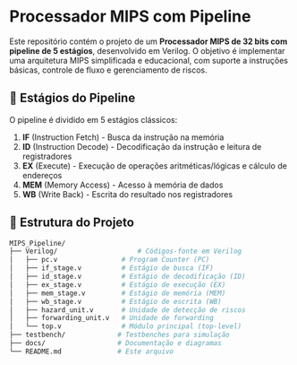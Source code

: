 # Processador MIPS com Pipeline

Este repositório contém o projeto de um **Processador MIPS de 32 bits com pipeline de 5 estágios**, desenvolvido em Verilog. O objetivo é implementar uma arquitetura MIPS simplificada e educacional, com suporte a instruções básicas, controle de fluxo e gerenciamento de riscos.

## 📌 Estágios do Pipeline

O pipeline é dividido em 5 estágios clássicos:

1. **IF** (Instruction Fetch) - Busca da instrução na memória
2. **ID** (Instruction Decode) - Decodificação da instrução e leitura de registradores
3. **EX** (Execute) - Execução de operações aritméticas/lógicas e cálculo de endereços
4. **MEM** (Memory Access) - Acesso à memória de dados
5. **WB** (Write Back) - Escrita do resultado nos registradores

## 📁 Estrutura do Projeto

```bash
MIPS_Pipeline/
├── Verilog/                    # Códigos-fonte em Verilog
│   ├── pc.v                # Program Counter (PC)
│   ├── if_stage.v          # Estágio de busca (IF)
│   ├── id_stage.v          # Estágio de decodificação (ID)
│   ├── ex_stage.v          # Estágio de execução (EX)
│   ├── mem_stage.v         # Estágio de memória (MEM)
│   ├── wb_stage.v          # Estágio de escrita (WB)
│   ├── hazard_unit.v       # Unidade de detecção de riscos
│   ├── forwarding_unit.v   # Unidade de forwarding
│   └── top.v               # Módulo principal (top-level)
├── testbench/             # Testbenches para simulação
├── docs/                  # Documentação e diagramas
└── README.md              # Este arquivo
